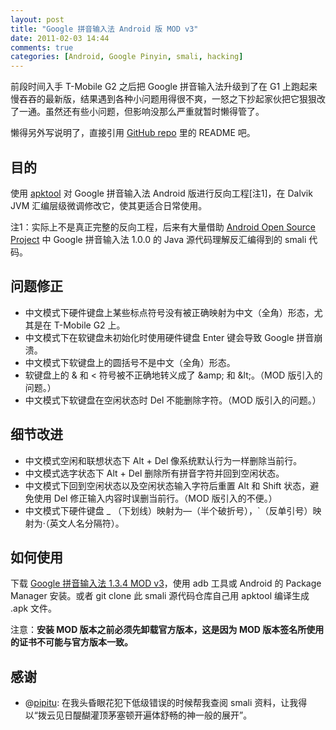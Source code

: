 ```yaml
---
layout: post
title: "Google 拼音输入法 Android 版 MOD v3"
date: 2011-02-03 14:44
comments: true
categories: [Android, Google Pinyin, smali, hacking]
---
```


前段时间入手 T-Mobile G2 之后把 Google 拼音输入法升级到了在 G1 上跑起来慢吞吞的最新版，结果遇到各种小问题用得很不爽，一怒之下抄起家伙把它狠狠改了一通。虽然还有些小问题，但影响没那么严重就暂时懒得管了。

懒得另外写说明了，直接引用 [GitHub repo](https://github.com/rainux/com.google.android.inputmethod.pinyin) 里的 README 吧。

## 目的 ##

使用 [apktool](http://code.google.com/p/android-apktool/) 对 Google 拼音输入法 Android 版进行反向工程[注1]，在 Dalvik JVM 汇编层级微调修改它，使其更适合日常使用。

注1：实际上不是真正完整的反向工程，后来有大量借助 [Android Open Source Project](http://source.android.com/) 中 Google 拼音输入法 1.0.0 的 Java 源代码理解反汇编得到的 smali 代码。

## 问题修正 ##

* 中文模式下硬件键盘上某些标点符号没有被正确映射为中文（全角）形态，尤其是在 T-Mobile G2 上。
* 中文模式下在软键盘未初始化时使用硬件键盘 Enter 键会导致 Google 拼音崩溃。
* 中文模式下软键盘上的圆括号不是中文（全角）形态。
* 软键盘上的 & 和 < 符号被不正确地转义成了 \&amp; 和 \&lt;。（MOD 版引入的问题。）
* 中文模式下软键盘在空闲状态时 Del 不能删除字符。（MOD 版引入的问题。）

## 细节改进 ##

* 中文模式空闲和联想状态下 Alt + Del 像系统默认行为一样删除当前行。
* 中文模式选字状态下 Alt + Del 删除所有拼音字符并回到空闲状态。
* 中文模式下回到空闲状态以及空闲状态输入字符后重置 Alt 和 Shift 状态，避免使用 Del 修正输入内容时误删当前行。（MOD 版引入的不便。）
* 中文模式下硬件键盘 _ （下划线）映射为—（半个破折号），`（反单引号）映射为·（英文人名分隔符）。

## 如何使用 ##

下载 [Google 拼音输入法 1.3.4 MOD v3](https://github.com/downloads/rainux/com.google.android.inputmethod.pinyin/Google_Pinyin_IME_v1.3.4_MOD_v3.apk)，使用 adb 工具或 Android 的 Package Manager 安装。或者 git clone 此 smali 源代码仓库自己用 apktool 编译生成 .apk 文件。

注意：**安装 MOD 版本之前必须先卸载官方版本，这是因为 MOD 版本签名所使用的证书不可能与官方版本一致。**

## 感谢 ##

* @[pipitu](http://twitter.com/pipitu): 在我头昏眼花犯下低级错误的时候帮我查阅 smali 资料，让我得以“拨云见日醍醐灌顶茅塞顿开遍体舒畅的神一般的展开”。
